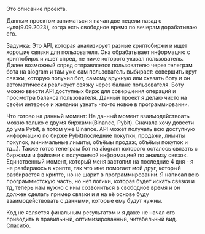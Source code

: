 Это описание проекта.

Данным проектом заниматься я начал две недели назад с нуля(9.09.2023), когда есть свободное время по вечерам дорабатываю его.

Задумка:
Это API, которая анализирует разные криптобиржи и ищет хорошие связки для пользователя. Она обрабатывает информацию с криптобирж и ищет спред, не ниже которого указал пользователь. Далее возможный спред отправляется пользователю через телеграм бота на aiogram и там уже сам пользователь выбирает: совершить круг связки, которую получил бот, самому вручную или сказать боту и он автоматически реализует связку через баланс пользователя. Боту можно ввести API доступных бирж для совершения операций и просмотра баланса пользователя. Данный проект я делаю чисто на своём интересе и желании узнать что-то новое в программирвании.

Что готово на данный момент:
На данный момент взаимодействоать можно только с двумя биржами(Binance, Pybit). Сначала хочу довести до ума Pybit, а потом уже Binance. API может получать всю доступную информацию по бирже Pybit(последние покупки, продажи, лимиты покупок, минимальные лимиты, объёмы продаж, объёмы покупок и тд...). Также готов телеграм бот на aiogram которого осталось связать с биржами и файлами с получаемой информацией по анализу связок. Единственный момент, который меня застопил на последние 4 дня - я не разбираюсь в крипте, так что мне помогает мой друг, который разбирается в крипте, но не шарит в программировании. Я написал всю программистскую часть, но нет логики, которая будет искать связки и тд, теперь нам нужно с ним созвониться в свободное время и он должен сделать пример связки и я на её основе буду взаимодействовать с данными, которые ему будут нужны.

Код не является финальным результатом и я даже не начал его приводить в правильный, оптимизированный, читабельный вид.
Спасибо.
